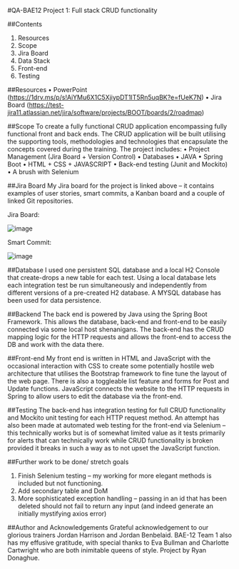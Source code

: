 #QA-BAE12 Project 1: Full stack CRUD functionality

##Contents
1.	Resources
2.	Scope
3.	Jira Board
4.	Data Stack
5.	Front-end
6.	Testing


##Resources
•	PowerPoint (https://1drv.ms/p/s!AiYMu6X1C5XjiypDT1IT5Rn5uqBK?e=fUeK7N) 
•	Jira Board (https://test-jira11.atlassian.net/jira/software/projects/BOOT/boards/2/roadmap) 

##Scope
To create a fully functional CRUD application encompassing fully functional front and back ends. The CRUD application will be built utilising the supporting tools, methodologies and technologies that encapsulate the concepts covered during the training.
The project includes:
•	Project Management (Jira Board + Version Control)
•	Databases
•	JAVA
•	Spring Boot
•	HTML + CSS + JAVASCRIPT
•	Back-end testing (Junit and Mockito)
•	A brush with Selenium 

##Jira Board
My Jira board for the project is linked above – it contains examples of user stories, smart commits, a Kanban board and a couple of linked Git repositories.


Jira Board:

![image](https://user-images.githubusercontent.com/86298693/127569227-6e20316c-4c7e-4392-8193-98f3450f4021.png)

Smart Commit:

![image](https://user-images.githubusercontent.com/86298693/127569274-6c7f8f18-36ae-4bc4-a7c2-053bb7061f4e.png)

##Database
I used one persistent SQL database and a local H2 Console that create-drops a new table for each test. Using a local database lets each integration test be run simultaneously and independently from different versions of a pre-created H2 database. A MYSQL database has been used for data persistence. 

##Backend
The back end is powered by Java using the Spring Boot Framework. This allows the database, back-end and front-end to be easily connected via some local host shenanigans. The back-end has the CRUD mapping logic for the HTTP requests and allows the front-end to access the DB and work with the data there.

##Front-end
My front end is written in HTML and JavaScript with the occasional interaction with CSS to create some potentially hostile web architecture that utilises the Bootstrap framework to fine tune the layout of the web page. There is also a toggleable list feature and forms for Post and Update functions. JavaScript connects the website to the HTTP requests in Spring to allow users to edit the database via the front-end.

##Testing
The back-end has integration testing for full CRUD functionality and Mockito unit testing for each HTTP request method.
An attempt has also been made at automated web testing for the front-end via Selenium – this technically works but is of somewhat limited value as it tests primarily for alerts that can technically work while CRUD functionality is broken provided it breaks in such a way as to not upset the JavaScript function.

##Further work to be done/ stretch goals
1.	Finish Selenium testing – my working for more elegant methods is included but not functioning.
2.	Add secondary table and DoM 
3.	More sophisticated exception handling – passing in an id that has been deleted should not fail to return any input (and indeed generate an initially mystifying axios error) 

##Author and Acknowledgements
Grateful acknowledgement to our glorious trainers Jordan Harrison and Jordan Benbelaid. 
BAE-12 Team 1 also has my effusive gratitude, with special thanks to Eva Bullman and Charlotte Cartwright who are both inimitable queens of style.
Project by Ryan Donaghue.

